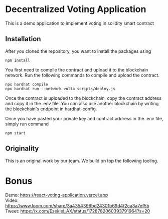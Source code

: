 # Decentralized Voting Application

This is a demo application to implement voting in solidity smart contract 

## Installation

After you cloned the repository, you want to install the packages using

```shell
npm install
```

You first need to compile the contract and upload it to the blockchain network. Run the following commands to compile and upload the contract.

```shell
npx hardhat compile
npx hardhat run --network volta scripts/deploy.js
```

Once the contract is uploaded to the blockchain, copy the contract address and copy it in the .env file. You can also use another blockchain by writing the blockchain's endpoint in hardhat-config.

Once you have pasted your private key and contract address in the .env file, simply run command

```shell
npm start
```

## Originality
This is an original work by our team. We build on top the following tooling.

# Bonus

Demo: https://react-voting-application.vercel.app
<br/>
Video: https://www.loom.com/share/3a4354396bd24301b69d4f2ca3a7ef5b
<br/>
Tweet: https://x.com/Ezekiel_AX/status/1728782060393791964?s=20

